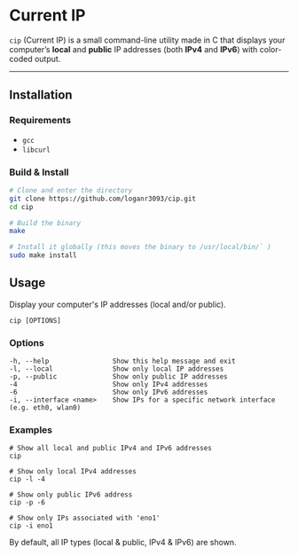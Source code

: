 # Current IP

`cip` (Current IP) is a small command-line utility made in C that displays your computer’s **local** and **public** IP addresses (both **IPv4** and **IPv6**) with color-coded output.

---

## Installation

### Requirements

- `gcc`
- `libcurl`

### Build & Install

```bash
# Clone and enter the directory
git clone https://github.com/loganr3093/cip.git
cd cip

# Build the binary
make

# Install it globally (this moves the binary to /usr/local/bin/` )
sudo make install

```

## Usage

Display your computer's IP addresses (local and/or public).

```
cip [OPTIONS]
```

### Options
```
-h, --help                Show this help message and exit
-l, --local               Show only local IP addresses
-p, --public              Show only public IP addresses
-4                        Show only IPv4 addresses
-6                        Show only IPv6 addresses
-i, --interface <name>    Show IPs for a specific network interface (e.g. eth0, wlan0)
```

### Examples
```
# Show all local and public IPv4 and IPv6 addresses
cip

# Show only local IPv4 addresses
cip -l -4

# Show only public IPv6 address
cip -p -6

# Show only IPs associated with 'eno1'
cip -i eno1
```

By default, all IP types (local & public, IPv4 & IPv6) are shown.